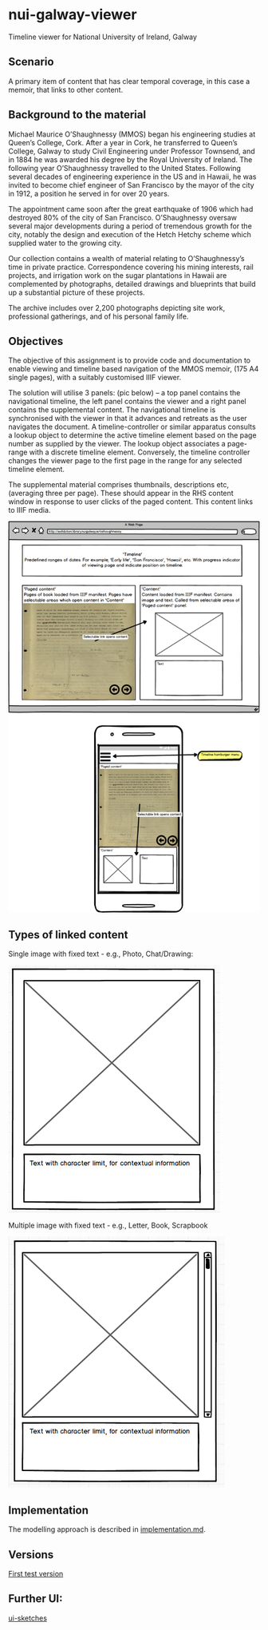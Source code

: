 # nui-galway-viewer
Timeline viewer for National University of Ireland, Galway

## Scenario 
A primary item of content that has clear temporal coverage, in this case a memoir, that links to other content.

## Background to the material

Michael Maurice O’Shaughnessy (MMOS) began his engineering studies at Queen’s College, Cork. After a year in Cork, he transferred to Queen’s College, Galway to study Civil Engineering under Professor Townsend, and in 1884 he was awarded his degree by the Royal University of Ireland. The following year O’Shaughnessy travelled to the United States. Following several decades of engineering experience in the US and in Hawaii, he was invited to become chief engineer of San Francisco by the mayor of the city in 1912, a position he served in for over 20 years.

The appointment came soon after the great earthquake of 1906 which had destroyed 80% of the city of San Francisco. O’Shaughnessy oversaw several major developments during a period of tremendous growth for the city, notably the design and execution of the Hetch Hetchy scheme which supplied water to the growing city.

Our collection contains a wealth of material relating to O’Shaughnessy’s time in private practice. Correspondence covering his mining interests, rail projects, and irrigation work on the sugar plantations in Hawaii are complemented by photographs, detailed drawings and blueprints that build up a substantial picture of these projects.

The archive includes over 2,200 photographs depicting site work, professional gatherings, and of his personal family life.

## Objectives

The objective of this assignment is to provide code and documentation to enable viewing and timeline based navigation of the MMOS memoir, (175 A4 single pages), with a suitably customised IIIF viewer.

The solution will utilise 3 panels: (pic below) – a top panel contains the navigational timeline, the left panel contains the viewer and a right panel contains the supplemental content. The navigational timeline is synchronised with the viewer in that it advances and retreats as the user navigates the document. A timeline-controller or similar apparatus consults a lookup object to determine the active timeline element based on the page number as supplied by the viewer. The lookup object associates a page-range with a discrete timeline element. Conversely, the timeline controller changes the viewer page to the first page in the range for any selected timeline element.

The supplemental material comprises thumbnails, descriptions etc, (averaging three per page). These should appear in the RHS content window in response to user clicks of the paged content. This content links to IIIF media.

![wireframe](images/viewer.png)

## Types of linked content

Single image with fixed text - e.g., Photo, Chat/Drawing:

![wireframe](images/single-image.png)

Multiple image with fixed text - e.g., Letter, Book, Scrapbook

![wireframe](images/multi-image.png)

## Implementation

The modelling approach is described in [implementation.md](implementation.md). 

## Versions

[First test version](release1.md)

## Further UI:

[ui-sketches](ui.md)

